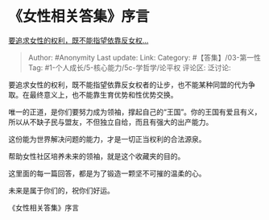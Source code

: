 # 《女性相关答集》序言
[要追求女性的权利，既不能指望依靠反女权…](https://www.zhihu.com/pin/1250951233500114944)

> Author: #Anonymity
> Last update:
> Link:
> Category: #【答集】/03-第一性
> Tag: #1-个人成长/5-核心能力/5c-学哲学/论平权
> 评论区:
> 泛讨论:

要追求女性的权利，既不能指望依靠反女权者的让步，也不能某种同盟的代为争取。在最终意义上，也不能靠生育优势和性优势交换。

唯一的正道，是你们要努力成为领袖，撑起自己的“王国”。你的王国有爱且有义，所以从不缺子民与盟友，不但独立自给，而且有强大的出产能力。

这份能为世界解决问题的能力，才是一切正当权利的合法源泉。

帮助女性社区培养未来的领袖，就是这个收藏夹的目的。

这里面的每一篇回答，都是为了锻造一颗坚不可摧的温柔的心。

未来是属于你们的，祝你们好运。

《女性相关答集》序言
